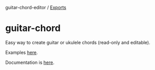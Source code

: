 guitar-chord-editor / [Exports](modules.md)

# guitar-chord

Easy way to create guitar or ukulele chords (read-only and editable).

Examples [here](https://saadtazi.com/chord).

Documentation is [here](https://github.com/saadtazi/saadtazi.com/tree/master/packages/guitar-chord-editor/docs/modules.md).
